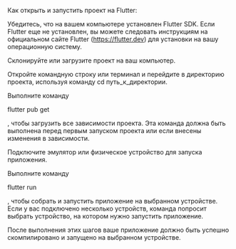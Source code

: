 Как открыть и запустить проект на Flutter:

Убедитесь, что на вашем компьютере установлен Flutter SDK. Если Flutter еще не установлен, вы можете следовать инструкциям на официальном сайте Flutter (https://flutter.dev) для установки на вашу операционную систему.

Склонируйте или загрузите проект на ваш компьютер.

Откройте командную строку или терминал и перейдите в директорию проекта, используя команду cd путь_к_директории.

Выполните команду

flutter pub get

, чтобы загрузить все зависимости проекта. Эта команда должна быть выполнена перед первым запуском проекта или если внесены изменения в зависимости.

Подключите эмулятор или физическое устройство для запуска приложения.

Выполните команду 

flutter run

, чтобы собрать и запустить приложение на выбранном устройстве. Если у вас подключено несколько устройств, команда попросит выбрать устройство, на котором нужно запустить приложение.

После выполнения этих шагов ваше приложение должно быть успешно скомпилировано и запущено на выбранном устройстве.